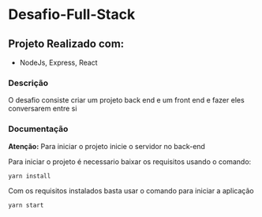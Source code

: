 # Desafio-Full-Stack

## Projeto Realizado com:
  * NodeJs, Express, React
  
### Descrição
O desafio consiste criar um projeto back end e um front end e fazer eles conversarem entre si

### Documentação

**Atenção:** Para iniciar o projeto inicie o servidor no back-end 

Para iniciar o projeto é necessario baixar os requisitos usando o comando:

```
yarn install
```

Com os requisitos instalados basta usar o comando para iniciar a aplicação 

```
yarn start
```
